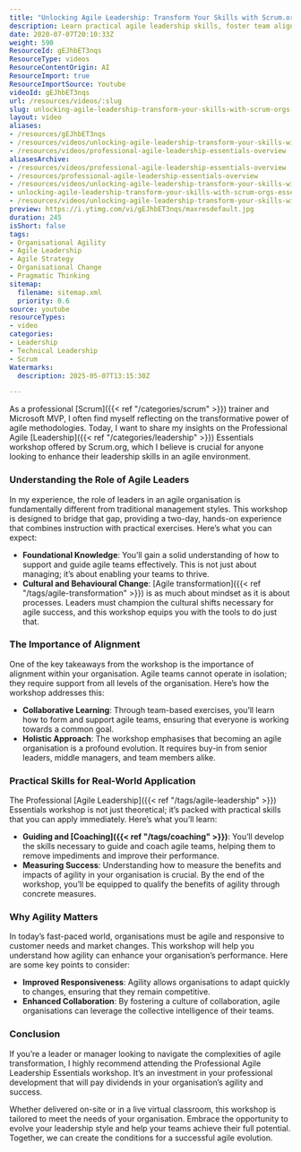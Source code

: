 ```yaml
---
title: "Unlocking Agile Leadership: Transform Your Skills with Scrum.org's Essentials Workshop"
description: Learn practical agile leadership skills, foster team alignment, and drive cultural change with Scrum.org’s workshop to support agile transformation and organisational success.
date: 2020-07-07T20:10:33Z
weight: 590
ResourceId: gEJhbET3nqs
ResourceType: videos
ResourceContentOrigin: AI
ResourceImport: true
ResourceImportSource: Youtube
videoId: gEJhbET3nqs
url: /resources/videos/:slug
slug: unlocking-agile-leadership-transform-your-skills-with-scrum-orgs-essentials-workshop
layout: video
aliases:
- /resources/gEJhbET3nqs
- /resources/videos/unlocking-agile-leadership-transform-your-skills-with-scrum-orgs-essentials-workshop
- /resources/videos/professional-agile-leadership-essentials-overview
aliasesArchive:
- /resources/videos/professional-agile-leadership-essentials-overview
- /resources/professional-agile-leadership-essentials-overview
- /resources/videos/unlocking-agile-leadership-transform-your-skills-with-scrum-orgs-essentials-workshop
- unlocking-agile-leadership-transform-your-skills-with-scrum-orgs-essentials-workshop
- /resources/videos/unlocking-agile-leadership-transform-your-skills-with-scrum.org-s-essentials-workshop
preview: https://i.ytimg.com/vi/gEJhbET3nqs/maxresdefault.jpg
duration: 245
isShort: false
tags:
- Organisational Agility
- Agile Leadership
- Agile Strategy
- Organisational Change
- Pragmatic Thinking
sitemap:
  filename: sitemap.xml
  priority: 0.6
source: youtube
resourceTypes:
- video
categories:
- Leadership
- Technical Leadership
- Scrum
Watermarks:
  description: 2025-05-07T13:15:30Z

---
```

As a professional [Scrum]({{< ref "/categories/scrum" >}}) trainer and Microsoft MVP, I often find myself reflecting on the transformative power of agile methodologies. Today, I want to share my insights on the Professional Agile [Leadership]({{< ref "/categories/leadership" >}}) Essentials workshop offered by Scrum.org, which I believe is crucial for anyone looking to enhance their leadership skills in an agile environment.

### Understanding the Role of Agile Leaders

In my experience, the role of leaders in an agile organisation is fundamentally different from traditional management styles. This workshop is designed to bridge that gap, providing a two-day, hands-on experience that combines instruction with practical exercises. Here’s what you can expect:

- **Foundational Knowledge**: You’ll gain a solid understanding of how to support and guide agile teams effectively. This is not just about managing; it’s about enabling your teams to thrive.
- **Cultural and Behavioural Change**: [Agile transformation]({{< ref "/tags/agile-transformation" >}}) is as much about mindset as it is about processes. Leaders must champion the cultural shifts necessary for agile success, and this workshop equips you with the tools to do just that.

### The Importance of Alignment

One of the key takeaways from the workshop is the importance of alignment within your organisation. Agile teams cannot operate in isolation; they require support from all levels of the organisation. Here’s how the workshop addresses this:

- **Collaborative Learning**: Through team-based exercises, you’ll learn how to form and support agile teams, ensuring that everyone is working towards a common goal.
- **Holistic Approach**: The workshop emphasises that becoming an agile organisation is a profound evolution. It requires buy-in from senior leaders, middle managers, and team members alike.

### Practical Skills for Real-World Application

The Professional [Agile Leadership]({{< ref "/tags/agile-leadership" >}}) Essentials workshop is not just theoretical; it’s packed with practical skills that you can apply immediately. Here’s what you’ll learn:

- **Guiding and [Coaching]({{< ref "/tags/coaching" >}})**: You’ll develop the skills necessary to guide and coach agile teams, helping them to remove impediments and improve their performance.
- **Measuring Success**: Understanding how to measure the benefits and impacts of agility in your organisation is crucial. By the end of the workshop, you’ll be equipped to qualify the benefits of agility through concrete measures.

### Why Agility Matters

In today’s fast-paced world, organisations must be agile and responsive to customer needs and market changes. This workshop will help you understand how agility can enhance your organisation’s performance. Here are some key points to consider:

- **Improved Responsiveness**: Agility allows organisations to adapt quickly to changes, ensuring that they remain competitive.
- **Enhanced Collaboration**: By fostering a culture of collaboration, agile organisations can leverage the collective intelligence of their teams.

### Conclusion

If you’re a leader or manager looking to navigate the complexities of agile transformation, I highly recommend attending the Professional Agile Leadership Essentials workshop. It’s an investment in your professional development that will pay dividends in your organisation’s agility and success.

Whether delivered on-site or in a live virtual classroom, this workshop is tailored to meet the needs of your organisation. Embrace the opportunity to evolve your leadership style and help your teams achieve their full potential. Together, we can create the conditions for a successful agile evolution.
